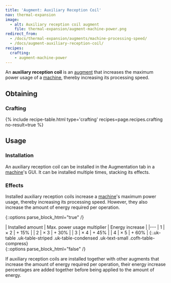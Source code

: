 ```yaml
---
title: 'Augment: Auxiliary Reception Coil'
nav: thermal-expansion
image:
  - alt: Auxiliary reception coil augment
    file: thermal-expansion/augment-machine-power.png
redirect_from:
  - /docs/thermal-expansion/augments/machine-processing-speed/
  - /docs/augment-auxiliary-reception-coil/
recipes:
  crafting:
    - augment-machine-power
---
```


An **auxiliary reception coil** is an [augment](/docs/thermal-expansion/augments/) that increases
the maximum power usage of a [machine](/docs/thermal-expansion/machines/), thereby increasing its
processing speed.


Obtaining
---------

### Crafting
{% include recipe-table.html type='crafting' recipes=page.recipes.crafting no-result=true %}


Usage
-----

### Installation
An auxiliary reception coil can be installed in the Augmentation tab in a
[machine](/docs/thermal-expansion/machines/)'s GUI. It can be installed multiple times, stacking
its effects.

### Effects
Installed auxiliary reception coils increase a [machine](/docs/thermal-expansion/machines/)'s
maximum power usage, thereby increasing its processing speed. However, they also
increase the amount of energy required per operation.

{::options parse_block_html="true" /}
<div class="uk-overflow-container">
| Installed amount | Max. power usage multiplier | Energy increase |
|---
| 1 | × 2 | + 15% |
| 2 | × 3 | + 30% |
| 3 | × 4 | + 45% |
| 4 | × 5 | + 60% |
{:.uk-table .uk-table-striped .uk-table-condensed .uk-text-small .cofh-table-compress}
</div>
{::options parse_block_html="false" /}

If auxiliary reception coils are installed together with other augments that
increase the amount of energy required per operation, their energy increase
percentages are added together before being applied to the amount of energy.
